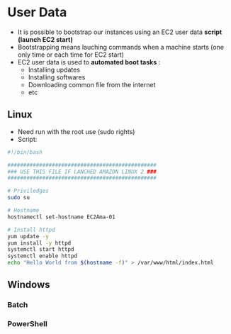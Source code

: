 # User Data
* It is possible to bootstrap our instances using an EC2 user data **script (launch EC2 start)**
* Bootstrapping means lauching commands when a machine starts (one only time or each time for EC2 start)
* EC2 user data is used to **automated boot tasks** :
  * Installing updates
  * Installing softwares
  * Downloading common file from the internet
  * etc

## Linux
* Need run with the root use (sudo rights)
* Script:
````Bash
#!/bin/bash

###############################################
### USE THIS FILE IF LANCHED AMAZON LINUX 2 ###
###############################################

# Priviledges
sudo su

# Hostname
hostnamectl set-hostname EC2Ama-01

# Install httpd
yum update -y
yum install -y httpd
systemctl start httpd
systemctl enable httpd
echo "Hello World from $(hostname -f)" > /var/www/html/index.html
````

## Windows

### Batch

### PowerShell

